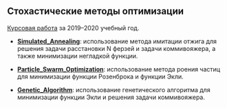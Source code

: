 ## Стохастические методы оптимизации
[Курсовая работа](Term_paper.pdf) за 2019–2020 учебный год.

- [__Simulated_Annealing__](./Simulated_Annealing/End_file/): использование метода имитации отжига для решения задачи расстановки N ферзей и задачи коммивояжера, а также минимизации негладкой функции. 

- [__Particle_Swarm_Optimization__](./Particle_Swarm_Optimization/End_file/): использование метода роения частиц для минимизации функции Розенброка и функции Экли. 

- [__Genetic_Algorithm__](./Genetic_Algorithm/End_file/): использование генетического алгоритма для минимизации функции Экли и решения задачи коммивояжера. 




